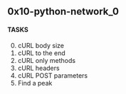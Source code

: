 ## 0x10-python-network_0


#### TASKS
0. cURL body size
1. cURL to the end
3. cURL only methods
4. cURL headers
5. cURL POST parameters
6. Find a peak